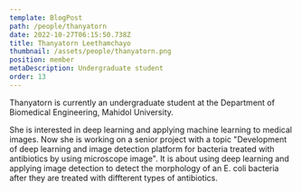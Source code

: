 ```yaml
---
template: BlogPost
path: /people/thanyatorn
date: 2022-10-27T06:15:50.738Z
title: Thanyatorn Leethamchayo
thumbnail: /assets/people/thanyatorn.png
position: member
metaDescription: Undergraduate student
order: 13
---
```

Thanyatorn is currently an undergraduate student at the Department of Biomedical Engineering, Mahidol University.

She is interested in deep learning and applying machine learning to medical images. Now she is working on a senior project with a topic 
"Development of deep learning and image detection platform for bacteria treated with antibiotics by using microscope image".
It is about using deep learning and applying image detection to detect the morphology of an E. coli bacteria after they are treated with diffterent types of antibiotics.

